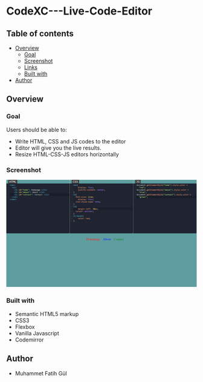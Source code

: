 # CodeXC---Live-Code-Editor

## Table of contents

- [Overview](#overview)
  - [Goal](#the-challenge)
  - [Screenshot](#screenshot)
  - [Links](#links)
  - [Built with](#built-with)
- [Author](#author)

## Overview

### Goal

Users should be able to:

- Write HTML, CSS and JS codes to the editor
- Editor will give you the live results. 
- Resize HTML-CSS-JS editors horizontally

### Screenshot

![](./screenshot.png)

### Built with

- Semantic HTML5 markup
- CSS3
- Flexbox
- Vanilla Javascript
- Codemirror

## Author

- Muhammet Fatih Gül
